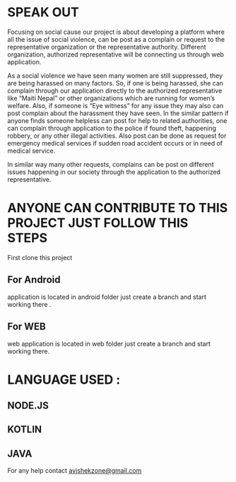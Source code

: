 # SPEAK OUT 

Focusing on social cause our project is about developing a platform where all the issue of social violence, can be post 
as a complain or request to the representative organization or the representative authority. Different organization, 
authorized representative will be connecting us through web application.

As a social violence we have seen many women are still suppressed, they are being harassed on many factors. So, if 
one is being harassed, she can complain through our application directly to the authorized representative like “Maiti Nepal” 
or other organizations which are running for women’s welfare. Also, if someone is “Eye witness” for any issue they may also 
can post complain about the harassment they have seen.
In the similar pattern if anyone finds someone helpless can post for help to related authorities, one can complain through
application to the police if found theft, happening robbery, or any other illegal activities. Also post can be done as request 
for emergency medical services if sudden road accident occurs or in need of medical service.

In similar way many other requests, complains can be post on different issues happening in our society through the application 
to the authorized representative.


# ANYONE CAN CONTRIBUTE TO THIS PROJECT JUST FOLLOW THIS STEPS

   First clone this project
 
## For Android 

   application is located in android folder just create a branch and start working there .
  
## For WEB

   web application is located in web folder just create a branch and start working there.
  
# LANGUAGE USED :

  ## NODE.JS
  ## KOTLIN
  ## JAVA

For any help contact avishekzone@gmail.com

